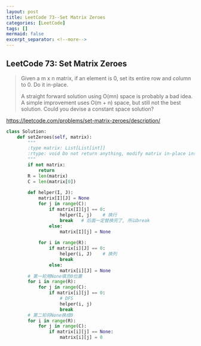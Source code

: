 ```yaml
---
layout: post
title: LeetCode 73--Set Matrix Zeroes
categories: [LeetCode]
tags: []
mermaid: false
excerpt_separator: <!--more-->
---
```


<!--categories: [Ubuntu, Database, Python, Github, Web, Tutorial, Test, Shell, LeetCode, Game, Latex, Machine Learning, Network, ]-->
<!--tags: [jekyll, python3, github, Django, markdown, mysql, shell, ML, ]-->

<!--mermaid endmermaid-->

<!--## title-->

## LeetCode 73: Set Matrix Zeroes

> Given a m x n matrix, if an element is 0, set its entire row and column to 0. Do it in-place.
>
> A straight forward solution using O(mn) space is probably a bad idea.
> A simple improvement uses O(m + n) space, but still not the best solution.
> Could you devise a constant space solution?

<https://leetcode.com/problems/set-matrix-zeroes/description/>

<!--more-->

```python
class Solution:
    def setZeroes(self, matrix):
        """
        :type matrix: List[List[int]]
        :rtype: void Do not return anything, modify matrix in-place instead.
        """
        if not matrix:
            return
        R = len(matrix)
        C = len(matrix[0])     
        
        def helper(I, J):
            matrix[I][J] = None
            for j in range(C):
                if matrix[I][j] == 0:
                    helper(I, j)	# 换行
                    break	# 后面一定替换完了, 所以break
                else:
                    matrix[I][j] = None
                    
            for i in range(R):
                if matrix[i][J] == 0:
                    helper(i, J)	# 换列
                    break
                else:
                    matrix[i][J] = None
        # 第一轮用None填充0位置
        for i in range(R):
            for j in range(C):
                if matrix[i][j] == 0:
                    # DFS
                    helper(i, j)
                    break
        # 第二轮将None换成0
        for i in range(R):
            for j in range(C):
                if matrix[i][j] == None:
                    matrix[i][j] = 0
```

